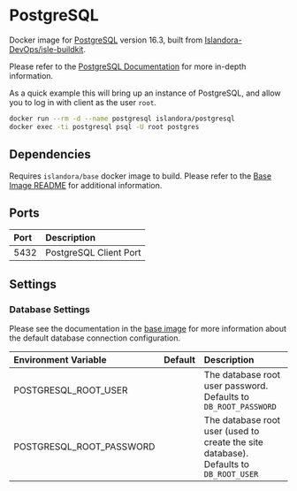 # PostgreSQL

Docker image for [PostgreSQL] version 16.3, built from [Islandora-DevOps/isle-buildkit](https://github.com/Islandora-DevOps/isle-buildkit/).

Please refer to the [PostgreSQL Documentation] for more in-depth information.

As a quick example this will bring up an instance of PostgreSQL, and allow you to
log in with client as the user `root`.

```bash
docker run --rm -d --name postgresql islandora/postgresql
docker exec -ti postgresql psql -U root postgres
```

## Dependencies

Requires `islandora/base` docker image to build. Please refer to the
[Base Image README](../base/README.md) for additional information.

## Ports

| Port | Description            |
| :--- | :--------------------- |
| 5432 | PostgreSQL Client Port |

## Settings

### Database Settings

Please see the documentation in the [base image] for more information about the
default database connection configuration.

| Environment Variable     | Default | Description                                                                           |
| :----------------------- | :------ | :------------------------------------------------------------------------------------ |
| POSTGRESQL_ROOT_USER     |         | The database root user password. Defaults to `DB_ROOT_PASSWORD`                       |
| POSTGRESQL_ROOT_PASSWORD |         | The database root user (used to create the site database). Defaults to `DB_ROOT_USER` |

[base image]: ../base/README.md
[PostgreSQL Documentation]: https://www.postgresql.org/docs/
[PostgreSQL]: https://www.postgresql.org/
